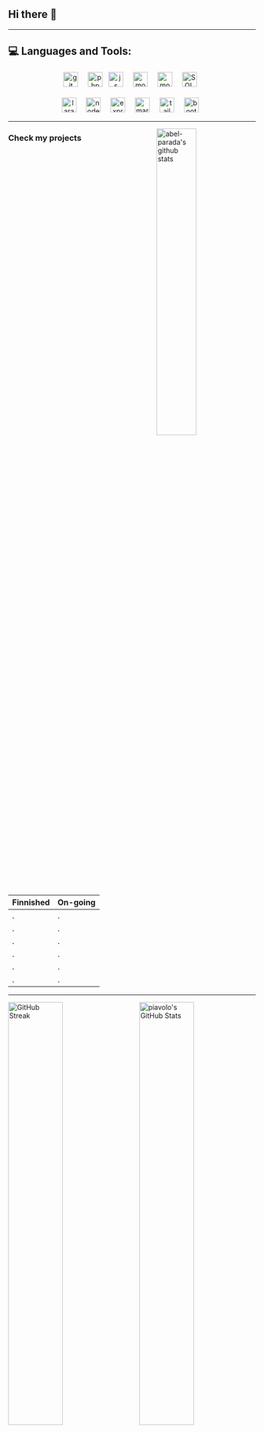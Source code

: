## Hi there 👋

<!--
**christianpasinrey/christianpasinrey** is a ✨ _special_ ✨ repository because its `README.md` (this file) appears on your GitHub profile.

Here are some ideas to get you started:

- 🔭 I’m currently working on ...
- 🌱 I’m currently learning ...
- 👯 I’m looking to collaborate on ...
- 🤔 I’m looking for help with ...
- 💬 Ask me about ...
- 📫 How to reach me: ...
- 😄 Pronouns: ...
- ⚡ Fun fact: ...
-->
***

## 💻 Languages and Tools:

<div align="center">
  <img src="https://img.shields.io/badge/-Git-F05032?style=for-the-badge&logo=git&logoColor=white" alt="git" height="30" style="vertical-align:top; margin:4px">&nbsp;&nbsp;
  <img src="https://img.shields.io/badge/php-777BB4?style=for-the-badge&logo=php&logoColor=white" alt="php" height="30" style="vertical-align:top; margin:4px">
  <img src="https://img.shields.io/badge/-JavaScript-E5D10F?&style=for-the-badge&logo=javascript&logoColor=black" alt="js" height="30" style="vertical-align:top; margin:4px">&nbsp;&nbsp;
  <img src="https://img.shields.io/badge/-html5-E34F26?&style=for-the-badge&logo=html5&logoColor=white" alt="mongo" height="30" style="vertical-align:top; margin:4px">&nbsp;&nbsp;
 <img src="https://img.shields.io/badge/-css3-1572B6?&style=for-the-badge&logo=css3&logoColor=white" alt="mongo" height="30" style="vertical-align:top; margin:4px">&nbsp;&nbsp;
   <img src="https://img.shields.io/badge/SQL-00618A?style=for-the-badge&logo=sqlite&logoColor=E48E00" alt="SQL" height="30" style="vertical-align:top; margin:4px">&nbsp;&nbsp;

  <img src="https://img.shields.io/badge/laravel-red?style=for-the-badge&logo=laravel&logoColor=white" alt="laravel" height="30" style="vertical-align:top; margin:4px">&nbsp;&nbsp;
 <img src="https://img.shields.io/badge/Node.js-333333?style=for-the-badge&logo=nodedotjs&logoColor=84CC2B" alt="node.js" height="30" style="vertical-align:top; margin:4px">&nbsp;&nbsp;
  <img src="https://img.shields.io/badge/Express-%23404d59.svg?style=for-the-badge&logo=express&logoColor=%2361DAFB" alt="express" height="30" style="vertical-align:top; margin:4px">&nbsp;&nbsp;
 <img src="https://img.shields.io/badge/MariaDB-003545?style=for-the-badge&logo=mariadb&logoColor=C1775A" alt="mariadb" height="30" style="vertical-align:top; margin:4px">&nbsp;&nbsp;
 <img src="https://img.shields.io/badge/Tailwind_CSS-0F172A?style=for-the-badge&logo=tailwind-css&logoColor=38BDF8" alt="tailwind" height="30" style="vertical-align:top; margin:4px">&nbsp;&nbsp;
 <img src="https://img.shields.io/badge/Bootstrap-563D7C?style=for-the-badge&logo=bootstrap&logoColor=white"  alt="bootstrap" height="30" style="vertical-align:top; margin:4px">&nbsp;&nbsp;
</div>

***

<!-- (BEST THEMES: synthwave, radical) -->

<p><img width="40%" align="right" alt="abel-parada's github stats" src="https://github-readme-stats.vercel.app/api/top-langs/?username=christianpasinrey&layout=donut-vertical&hide_border=true&theme=transparent" /></p>

<!-- ![Top Langs](https://github-readme-stats.vercel.app/api/top-langs/?username=piavolo&layout=compact) -->
<!-- [![Top Langs](https://github-readme-stats.vercel.app/api/top-langs/?username=piavolo&layout=donut)](https://github.com/piavolo/github-readme-stats) -->

### Check my projects

| Finnished| On-going|
| ------------- | ------------- |
| . | . |
| . | . |
| . | . |
| . | . |
| . | . |
| . | . |

***

<img width="47%" align="left" alt="GitHub Streak" src="https://github-readme-streak-stats.herokuapp.com/?user=christianpasinrey&hide_border=true&theme=transparent" />
<img width="47%" align="right" alt="piavolo's GitHub Stats" src="https://github-readme-stats.vercel.app/api?username=christianpasinrey&show_icons=true&hide_border=true&theme=transparent" />
